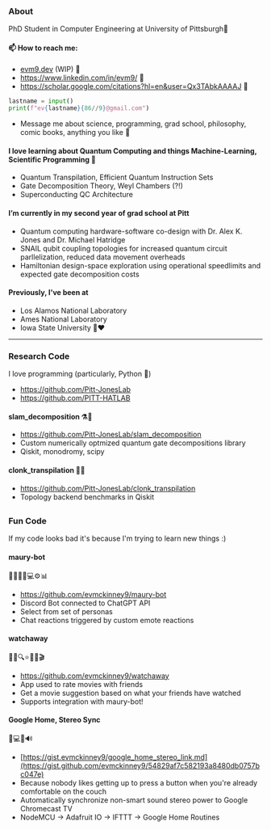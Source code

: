 ### About
PhD Student in Computer Engineering at University of Pittsburgh🧙

#### 📫 How to reach me:
- [evm9.dev](https://evm9.dev/) (WIP) 🦹
- https://www.linkedin.com/in/evm9/ 👋
- https://scholar.google.com/citations?hl=en&user=Qx3TAbkAAAAJ 💬
```python
lastname = input()
print(f"ev{lastname}{86//9}@gmail.com")
```
- Message me about science, programming, grad school, philosophy, comic books, anything you like 💬
#### I love learning about Quantum Computing and things Machine-Learning, Scientific Programming 📖
  -  Quantum Transpilation, Efficient Quantum Instruction Sets
  -  Gate Decomposition Theory, Weyl Chambers (?!)
  -  Superconducting QC Architecture 
 
 #### I’m currently in my second year of grad school at Pitt
  - Quantum computing hardware-software co-design with Dr. Alex K. Jones and Dr. Michael Hatridge
  - SNAIL qubit coupling topologies for increased quantum circuit parllelization, reduced data movement overheads
  - Hamiltonian design-space exploration using operational speedlimits and expected gate decomposition costs

#### Previously, I've been at
  - Los Alamos National Laboratory
  - Ames National Laboratory
  - Iowa State University 💛❤️

<hr>

### Research Code
I love programming (particularly, Python 🐍)
- https://github.com/Pitt-JonesLab
- https://github.com/PITT-HATLAB

#### slam_decomposition ⚗️🤯
- https://github.com/Pitt-JonesLab/slam_decomposition
- Custom numerically optmized quantum gate decompositions library
- Qiskit, monodromy, scipy


#### clonk_transpilation 🔧🤯
- https://github.com/Pitt-JonesLab/clonk_transpilation
- Topology backend benchmarks in Qiskit

##

### Fun Code
If my code looks bad it's because I'm trying to learn new things :)

#### maury-bot
🚣🌊🌀🤖💻⚙️📊
- https://github.com/evmckinney9/maury-bot
- Discord Bot connected to ChatGPT API
- Select from set of personas
- Chat reactions triggered by custom emote reactions

#### watchaway
🎥📲🔍⭐️📜👀🎬
- https://github.com/evmckinney9/watchaway
- App used to rate movies with friends
- Get a movie suggestion based on what your friends have watched
- Supports integration with maury-bot!

#### Google Home, Stereo Sync
🤖💻📡🔊
- [https://gist.evmckinney9/google_home_stereo_link.md](https://gist.github.com/evmckinney9/54829af7c582193a8480db0757bc047e)
- Because nobody likes getting up to press a button when you're already comfortable on the couch
- Automatically synchronize non-smart sound stereo power to Google Chromecast TV
- NodeMCU -> Adafruit IO -> IFTTT -> Google Home Routines
